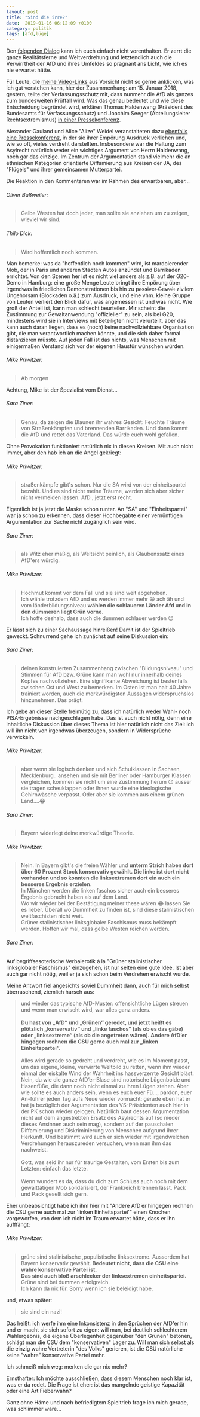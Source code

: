 ```yaml
---
layout: post
title: "Sind die irre?"
date:  2019-01-16 06:12:09 +0100
category: politik
tags: [afd,lüge]
---
```


Den [folgenden Dialog](https://www.youtube.com/watch?v=J1-qygPd96A&lc=Ugzv4aoqbzCA0DLBAjJ4AaABAg) kann ich euch einfach nicht vorenthalten. Er zerrt die ganze Realitätsferne und Weltverdrehung und letztendlich auch die Verwirrtheit der AfD und ihres Umfeldes so prägnant ans Licht, wie ich es nie erwartet hätte.

Für Leute, die [meine Video-Links](https://www.youtube.com/watch?v=J1-qygPd96A) aus Vorsicht nicht so gerne anklicken, was ich gut verstehen kann, hier der Zusammenhang: am 15. Januar 2018, gestern, teilte der Verfassungsschutz mit, dass nunmehr die AfD als ganzes zum bundesweiten Prüffall wird. Was das genau bedeutet und wie diese Entscheidung begründet wird, erklären Thomas Haldenwang (Präsident des Bundesamts für Verfassungsschutz) und Joachim Seeger (Abteilungsleiter Rechtsextremismus) [in einer Pressekonferenz](https://www.youtube.com/watch?v=QOWJahMJBmM).

Alexander Gauland und Alice "Alize" Weidel veranstalteten dazu [ebenfalls eine Pressekonferenz](https://www.youtube.com/watch?v=J1-qygPd96A), in der sie ihrer Empörung Ausdruck verliehen und, wie so oft, vieles verdreht darstellten. Insbesondere war die Haltung zum Asylrecht natürlich weder ein wichtiges Argument von Herrn Haldenwang, noch gar das einzige. Im Zentrum der Argumentation stand vielmehr die an ethnischen Kategorien orientierte Diffamierung aus Kreisen der JA, des "Flügels" und ihrer gemeinsamen Mutterpartei.

Die Reaktion in den Kommentaren war im Rahmen des erwartbaren, aber...

###### Oliver Bußweiler:

> Gelbe Westen hat doch jeder, man sollte sie anziehen um zu zeigen, wieviel wir sind.﻿

###### Thilo Dick:

> Wird hoffentlich noch kommen.﻿

Man bemerke: was da "hoffentlich noch kommen" wird, ist mardoierender Mob, der in Paris und anderen Städten Autos anzündet und Barrikaden errichtet. Von den Szenen her ist es nicht viel anders als z.B. auf der G20-Demo in Hamburg: eine große Menge Leute bringt ihre Empörung über irgendwas in friedlichen Demonstrationen bis hin zu <strike>passiver Gewalt</strike> zivilem Ungehorsam (Blockaden o.ä.) zum Ausdruck, und eine vhm. kleine Gruppe von Leuten verliert den Blick dafür, was angemessen ist und was nicht. Wie groß der Anteil ist, kann man schlecht beurteilen. Mir scheint die Zustimmung zur Gewaltanwendung "offizieller" zu sein, als bei G20, mindestens wird sie in Interviews mit Beteiligten nicht verurteilt, aber das kann auch daran liegen, dass es (noch) keine nachvollziehbare Organisation gibt, die man verantwortlich machen könnte, und die sich daher formal distanzieren müsste. Auf jeden Fall ist das nichts, was Menschen mit einigermaßen Verstand sich vor der eigenen Haustür wünschen würden.

###### Mike Priwitzer:

> Ab morgen﻿

Achtung, Mike ist der Spezialist vom Dienst...

###### Sara Ziner:

> Genau, da zeigen die Blaunen ihr wahres Gesicht: Feuchte Träume von Straßenkämpfen und brennenden Barrikaden. Und dann kommt die AfD und rettet das Vaterland. Das würde euch wohl gefallen.﻿

Ohne Provokation funktioniert natürlich nix in diesen Kreisen. Mit auch nicht immer, aber den hab ich an die Angel gekriegt:

###### Mike Priwitzer:

> straßenkämpfe gibt's schon. Nur die SA wird von der einheitspartei bezahlt. Und es sind nicht meine Träume, werden sich aber sicher nicht vermeiden lassen. AfD , jetzt erst recht.﻿

Eigentlich ist ja jetzt die Maske schon runter. An "SA" und "Einheitspartei" war ja schon zu erkennen, dass dieser Hochbegabte einer vernünftigen Argumentation zur Sache nicht zugänglich sein wird.

###### Sara Ziner:

> als Witz eher mäßig, als Weltsicht peinlich, als Glaubenssatz eines AfD'ers würdig.﻿

###### Mike Priwitzer:

> Hochmut kommt vor dem Fall und sie sind weit abgehoben.<br>
> Ich wähle trotzdem AfD und es werden immer mehr 😁 ach äh und vom länderbildungsniveau **wählen die schlaueren Länder Afd und in den dümmeren liegt Grün vorne.**<br>
> Ich hoffe deshalb, dass auch die dummen schlauer werden 😉﻿

Er lässt sich zu einer Sachaussage hinreißen! Damit ist der Spieltrieb geweckt. Schnurrend gehe ich zunächst auf seine Diskussion ein:

###### Sara Ziner:

>  deinen konstruierten Zusammenhang zwischen "Bildungsniveau" und Stimmen für AfD bzw. Grüne kann man wohl nur innerhalb deines Kopfes nachvollziehen. Eine signifikante Abweichung ist bestenfalls zwischen Ost und West zu bemerken. Im Osten ist man halt 40 Jahre trainiert worden, auch die merkwürdigsten Aussagen widerspruchslos hinzunehmen. Das prägt.﻿

Ich gebe an dieser Stelle freimütig zu, dass ich natürlich weder Wahl- noch PISA-Ergebnisse nachgeschlagen habe. Das ist auch nicht nötig, denn eine inhaltliche Diskussion über dieses Thema ist hier natürlich nicht das Ziel: ich will ihn nicht von irgendwas überzeugen, sondern in Widersprüche verwickeln.

###### Mike Priwitzer:

> aber wenn sie logisch denken und sich Schulklassen in Sachsen, Mecklenburg.. ansehen und sie mit Berliner oder Hamburger Klassen vergleichen, kommen sie nicht um eine Zustimmung herum 😉 ausser sie tragen scheuklappen oder ihnen wurde eine ideologische Gehirnwäsche verpasst. Oder aber sie kommen aus einem grünen Land....😂﻿

###### Sara Ziner:

> Bayern widerlegt deine merkwürdige Theorie.﻿

###### Mike Priwitzer:

> Nein. In Bayern gibt's die freien Wähler und **unterm Strich haben dort über 60 Prozent Stock konservativ gewählt.  Die linke ist dort nicht vorhanden und so konnten die linksextremen dort ein auch ein besseres Ergebnis erzielen.**<br>
> In München werden die linken faschos sicher auch ein besseres Ergebnis gebracht haben als auf dem Land.<br>
> Wo wir wieder bei der Bestätigung  meiner these wären 😂 lassen Sie es lieber. Überall wo Dummheit zu finden ist, sind diese stalinistischen weltfaschisten nicht weit.<br>
> Grüner stalinistischer linksglobaler Faschismus muss bekämpft werden. Hoffen wir mal, dass gelbe Westen reichen werden.﻿

###### Sara Ziner:

Auf begriffsesoterische Verbalerotik á la "Grüner stalinistischer linksglobaler Faschismus" einzugehen, ist nur selten eine gute Idee. Ist aber auch gar nicht nötig, weil er ja sich schon beim Verdrehen erwischt wurde.

Meine Antwort fiel angesichts soviel Dummheit dann, auch für mich selbst überraschend, ziemlich harsch aus:

> und wieder das typische AfD-Muster: offensichtliche Lügen streuen und wenn man erwischt wird, war alles ganz anders. <br><br>
> **Du hast von „AfD“ und „Grünen“ geredet, und jetzt heißt es plötzlich „konservativ“ und „linke faschos“ (als ob es das gäbe) oder „linksextreme“ (als ob die angetreten wären). Andere AfD’er hingegen rechnen die CSU gerne auch mal zur „linken Einheitspartei“.** <br><br>
> Alles wird gerade so gedreht und verdreht, wie es im Moment passt, um das eigene, kleine, verwirrte Weltbild zu retten, wenn ihm wieder einmal der eiskalte Wind der Wahrheit ins hassverzerrte Gesicht bläst. Nein, du wie die ganze AfD’er-Blase sind notorische Lügenbolde und Hasenfüße, die dann noch nicht einmal zu ihren Lügen stehen. Aber wie sollte es auch anders sein, wenn es euch euer Fü..., pardon, euer An-führer jeden Tag aufs Neue wieder vormacht: gerade eben hat er hat ja bezüglich der Argumentation des VS-Präsidenten auch hier in der PK schon wieder gelogen. Natürlich baut dessen Argumentation nicht auf dem angestrebten Ersatz des Asylrechts auf (so nieder dieses Ansinnen auch sein mag), sondern auf der pauschalen Diffamierung und Diskriminierung von Menschen aufgrund ihrer Herkunft. Und bestimmt wird auch er sich wieder mit irgendwelchen Verdrehungen herauszureden versuchen, wenn man ihm das nachweist. <br><br>
> Gott, was seid ihr nur für traurige Gestalten, vom Ersten bis zum Letzten: einfach das letzte.<br><br>
> Wenn wundert es da, dass du dich zum Schluss auch noch mit dem gewalttätigen Mob solidarisiert, der Frankreich brennen lässt. Pack und Pack gesellt sich gern.﻿

Eher unbeabsichtigt habe ich ihm hier mit "Andere AfD’er hingegen rechnen die CSU gerne auch mal zur 'linken Einheitspartei'" einen Knochen vorgeworfen, von dem ich nicht im Traum erwartet hätte, dass er ihn aufffängt:

###### Mike Priwitzer:

> grüne sind stalinistische ,populistische linksextreme. Ausserdem hat Bayern konservativ gewählt. **Bedeutet nicht, dass die CSU eine wahre konservative Partei ist. <br>
> Das sind auch bloß arschlecker der linksextremen einheitspartei.** <br>
> Grüne sind bei dummen erfolgreich.<br>
> Ich kann da nix für. Sorry wenn ich sie beleidigt habe.﻿

und, etwas später:

> sie sind ein nazi!﻿

Das heißt: ich werfe ihm eine Inkonsistenz in den Sprüchen der AfD'er hin und er macht sie sich sofort zu eigen: will man, bei deutlich schlechterem Wahlergebnis, die eigene Überlegenheit gegenüber "den Grünen" betonen, schlägt man die CSU dem "konservativen" Lager zu. Will man sich selbst als die einzig wahre Vertreterin "des Volks" gerieren, ist die CSU natürliche keine "wahre" konservative Partei mehr.

Ich schmeiß mich weg: merken die gar nix mehr?

Ernsthafter: Ich möchte ausschließen, dass diesem Menschen noch klar ist, was er da redet. Die Frage ist eher: ist das mangelnde geistige Kapazität oder eine Art Fieberwahn?

Ganz ohne Häme und nach befriedigtem Spieltrieb frage ich mich gerade, was schlimmer wäre...
